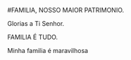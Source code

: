 #FAMILIA, NOSSO MAIOR PATRIMONIO.

Glorias a Ti Senhor.

FAMILIA É TUDO.

Minha familia é maravilhosa
